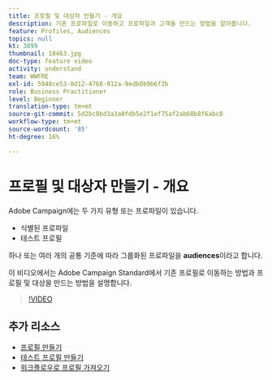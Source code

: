 ```yaml
---
title: 프로필 및 대상자 만들기 - 개요
description: 기존 프로파일로 이동하고 프로파일과 고객을 만드는 방법을 알아봅니다.
feature: Profiles, Audiences
topics: null
kt: 3899
thumbnail: 18463.jpg
doc-type: feature video
activity: understand
team: WWFRE
exl-id: 5948ce53-0d12-4768-912a-9edb0b9b6f2b
role: Business Practitioner
level: Beginner
translation-type: tm+mt
source-git-commit: 5d2bc8bd3a3a0fdb5e2f1ef75af2ab60b8f6abc8
workflow-type: tm+mt
source-wordcount: '85'
ht-degree: 16%

---
```


# 프로필 및 대상자 만들기 - 개요

Adobe Campaign에는 두 가지 유형 또는 프로파일이 있습니다.

* 식별된 프로파일
* 테스트 프로필

하나 또는 여러 개의 공통 기준에 따라 그룹화된 프로파일을 **audiences**&#x200B;이라고 합니다.

이 비디오에서는 Adobe Campaign Standard에서 기존 프로필로 이동하는 방법과 프로필 및 대상을 만드는 방법을 설명합니다.

>[!VIDEO](https://video.tv.adobe.com/v/18463/?quality=12)

## 추가 리소스

* [프로필 만들기](/help/profiles-and-audiences/creating-a-profile.md)
* [테스트 프로필 만들기](/help/profiles-and-audiences/test-profiles.md)
* [워크플로우로 프로필 가져오기](/help/managing-processes-and-data/importing-profiles.md)
